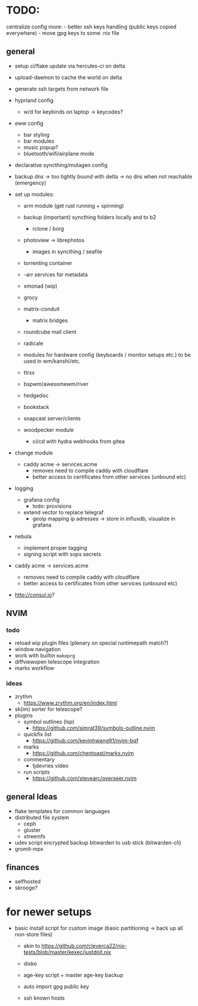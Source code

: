 # TODO:

centralize config more:
    - better ssh keys handling (public keys copied everywhere)
    - move gpg keys to some .nix file

## general

- setup ci/flake update via hercules-ci on delta
- upload-daemon to cache the world on delta

- generate ssh targets from network file

- hyprland config
    - w/d for keybinds on laptop -> keycodes?

- eww config
    - bar styling
    - bar modules
    - music popup?
    - bluetooth/wifi/airplane mode

- declarative syncthing/mutagen config

- backup dns -> too tightly bound with delta -> no dns when not reachable (emergency)

- set up modules:
    - arm module (get rust running + spinning)

    - backup (important) syncthing folders locally and to b2
        - rclone / borg

    - photoview -> librephotos
        - images in syncthing / seafile

    - torrenting container
    - -arr services for metadata

    - xmonad (wip)
    - grocy

    - matrix-conduit
        - matrix bridges

    - roundcube mail client
    - radicale

    - modules for hardware config (keyboards / monitor setups etc.) to be used in wm/kanshi/etc.

    - ttrss

    - bspwm/awesomewm/river
    - hedgedoc
    - bookstack
    - snapcast server/clients

    - woodpecker module
        - ci/cd with hydra webhooks from gitea


- change module
    - caddy acme -> services.acme
        - removes need to compile caddy with cloudflare
        - better access to certificates from other services (unbound etc)

- logging
    - grafana config
        - todo: provisions
    - extend vector to replace telegraf
        - geoip mapping ip adresses -> store in influxdb, visualize in grafana

- nebula
    - implement proper tagging
    - signing script with sops secrets

- caddy acme -> services.acme
    - removes need to compile caddy with cloudflare
    - better access to certificates from other services (unbound etc)

- http://consul.io?

## NVIM

### todo

- reload wip plugin files (plenary on special runtimepath match?)
- window navigation
- work with builtin `makeprg`
- diffviewopen telescope integration
- marks workflow

### ideas

- zrythm
    - https://www.zrythm.org/en/index.html
- sk(im) sorter for telescope?
- plugins
    - symbol outlines (lsp)
        - https://github.com/simrat39/symbols-outline.nvim
    - quickfix list
        - https://github.com/kevinhwang91/nvim-bqf
    - marks
        - https://github.com/chentoast/marks.nvim
    - commentary
        - tjdevries video
    - run scripts
        - https://github.com/stevearc/overseer.nvim

## general Ideas

- flake templates for common languages
- distributed file system
    - ceph
    - gluster
    - xtreemfs
- udev script encrypted backup bitwarden to usb stick (bitwarden-cli)
- gromit-mpx

## finances

- selfhosted
- skrooge?

# for newer setups

- basic install script for custom image (basic partitioning -> back up all non-store files)
    - akin to https://github.com/cleverca22/nix-tests/blob/master/kexec/justdoit.nix
    - disko

    - age-key script + master age-key backup

    - auto import gpg public key
    - ssh known hosts

